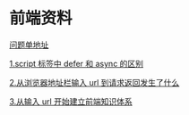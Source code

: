 # 前端资料

[问题单地址](https://juejin.cn/post/7061588533214969892)

[1.script 标签中 defer 和 async 的区别](day1_script标签中defer和async的区别.md)

[2.从浏览器地址栏输入 url 到请求返回发生了什么](day2_从浏览器地址栏输入url到请求返回发生了什么.md)

[3.从输入 url 开始建立前端知识体系](day3_从输入url开始建立前端知识体系.md)


































